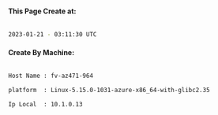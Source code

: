 
   
#### This Page Create at:

```bash

2023-01-21 - 03:11:30 UTC

```

#### Create By Machine:

```bash

Host Name : fv-az471-964

platform  : Linux-5.15.0-1031-azure-x86_64-with-glibc2.35

Ip Local  : 10.1.0.13

```

